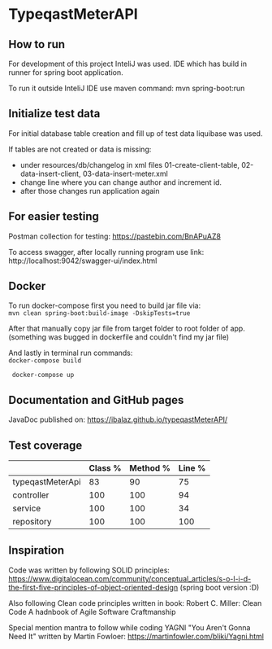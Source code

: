 # TypeqastMeterAPI

## How to run
For development of this project InteliJ was used. IDE which has build in runner for spring boot application.

To run it outside InteliJ IDE use maven command: mvn spring-boot:run

## Initialize test data
For initial database table creation and fill up of test data liquibase was used.

If tables are not created or data is missing:
* under resources/db/changelog in xml files 01-create-client-table, 02-data-insert-client, 03-data-insert-meter.xml
* change line <changeSet id="17" author="Baki"> where you can change author and increment id.
* after those changes run application again

## For easier testing

Postman collection for testing: https://pastebin.com/BnAPuAZ8

To access swagger, after locally running program use link: http://localhost:9042/swagger-ui/index.html

## Docker

To run docker-compose first you need to build jar file via: <br>
<code>mvn clean spring-boot:build-image -DskipTests=true</code>

After that manually copy jar file from target folder to root folder of app. (something was bugged in dockerfile and couldn't find my jar file)

And lastly in terminal run commands:<br>
<code>docker-compose build <br>
docker-compose up
</code>

## Documentation and GitHub pages
JavaDoc published on: https://ibalaz.github.io/typeqastMeterAPI/

## Test coverage
|                  | Class % | Method % | Line % |
|------------------|---------|----------|--------|
| typeqastMeterApi | 83      | 90       | 75     |
| controller       | 100     | 100      | 94     |
| service          | 100     | 100      | 34     |
| repository       | 100     | 100      | 100    |

## Inspiration
Code was written by following SOLID principles: https://www.digitalocean.com/community/conceptual_articles/s-o-l-i-d-the-first-five-principles-of-object-oriented-design
(spring boot version :D)

Also following Clean code principles written in book:
Robert C. Miller: Clean Code A hadnbook of Agile Software Craftmanship

Special mention mantra to follow while coding YAGNI "You Aren't Gonna Need It" written by Martin Fowloer:
https://martinfowler.com/bliki/Yagni.html
